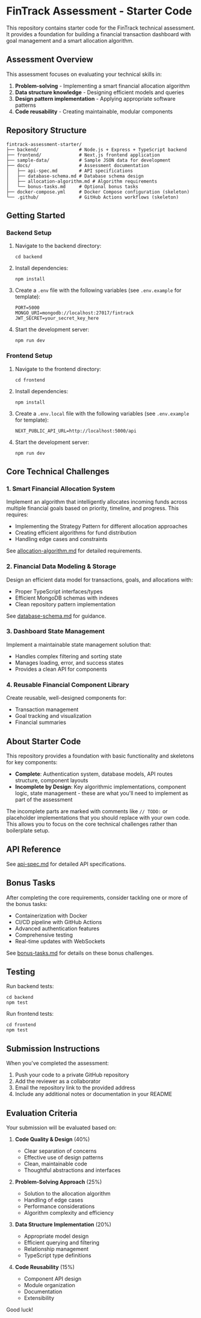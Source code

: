 # FinTrack Assessment - Starter Code

This repository contains starter code for the FinTrack technical assessment. It provides a foundation for building a financial transaction dashboard with goal management and a smart allocation algorithm.

## Assessment Overview

This assessment focuses on evaluating your technical skills in:
1. **Problem-solving** - Implementing a smart financial allocation algorithm
2. **Data structure knowledge** - Designing efficient models and queries
3. **Design pattern implementation** - Applying appropriate software patterns
4. **Code reusability** - Creating maintainable, modular components

## Repository Structure

```
fintrack-assessment-starter/
├── backend/               # Node.js + Express + TypeScript backend
├── frontend/              # Next.js frontend application
├── sample-data/           # Sample JSON data for development
├── docs/                  # Assessment documentation
│   ├── api-spec.md        # API specifications
│   ├── database-schema.md # Database schema design
│   ├── allocation-algorithm.md # Algorithm requirements
│   └── bonus-tasks.md     # Optional bonus tasks
├── docker-compose.yml     # Docker Compose configuration (skeleton)
└── .github/               # GitHub Actions workflows (skeleton)
```

## Getting Started

### Backend Setup

1. Navigate to the backend directory:
   ```
   cd backend
   ```

2. Install dependencies:
   ```
   npm install
   ```

3. Create a `.env` file with the following variables (see `.env.example` for template):
   ```
   PORT=5000
   MONGO_URI=mongodb://localhost:27017/fintrack
   JWT_SECRET=your_secret_key_here
   ```

4. Start the development server:
   ```
   npm run dev
   ```

### Frontend Setup

1. Navigate to the frontend directory:
   ```
   cd frontend
   ```

2. Install dependencies:
   ```
   npm install
   ```

3. Create a `.env.local` file with the following variables (see `.env.example` for template):
   ```
   NEXT_PUBLIC_API_URL=http://localhost:5000/api
   ```

4. Start the development server:
   ```
   npm run dev
   ```

## Core Technical Challenges

### 1. Smart Financial Allocation System

Implement an algorithm that intelligently allocates incoming funds across multiple financial goals based on priority, timeline, and progress. This requires:

- Implementing the Strategy Pattern for different allocation approaches
- Creating efficient algorithms for fund distribution
- Handling edge cases and constraints

See [allocation-algorithm.md](./docs/allocation-algorithm.md) for detailed requirements.

### 2. Financial Data Modeling & Storage

Design an efficient data model for transactions, goals, and allocations with:

- Proper TypeScript interfaces/types
- Efficient MongoDB schemas with indexes
- Clean repository pattern implementation

See [database-schema.md](./docs/database-schema.md) for guidance.

### 3. Dashboard State Management

Implement a maintainable state management solution that:

- Handles complex filtering and sorting state
- Manages loading, error, and success states
- Provides a clean API for components

### 4. Reusable Financial Component Library

Create reusable, well-designed components for:

- Transaction management
- Goal tracking and visualization
- Financial summaries

## About Starter Code

This repository provides a foundation with basic functionality and skeletons for key components:

- **Complete**: Authentication system, database models, API routes structure, component layouts
- **Incomplete by Design**: Key algorithmic implementations, component logic, state management - these are what you'll need to implement as part of the assessment

The incomplete parts are marked with comments like `// TODO:` or placeholder implementations that you should replace with your own code. This allows you to focus on the core technical challenges rather than boilerplate setup.

## API Reference

See [api-spec.md](./docs/api-spec.md) for detailed API specifications.

## Bonus Tasks

After completing the core requirements, consider tackling one or more of the bonus tasks:

- Containerization with Docker
- CI/CD pipeline with GitHub Actions
- Advanced authentication features
- Comprehensive testing
- Real-time updates with WebSockets

See [bonus-tasks.md](./docs/bonus-tasks.md) for details on these bonus challenges.

## Testing

Run backend tests:
```
cd backend
npm test
```

Run frontend tests:
```
cd frontend
npm test
```

## Submission Instructions

When you've completed the assessment:

1. Push your code to a private GitHub repository
2. Add the reviewer as a collaborator
3. Email the repository link to the provided address
4. Include any additional notes or documentation in your README

## Evaluation Criteria

Your submission will be evaluated based on:

1. **Code Quality & Design** (40%)
   - Clear separation of concerns
   - Effective use of design patterns
   - Clean, maintainable code
   - Thoughtful abstractions and interfaces

2. **Problem-Solving Approach** (25%)
   - Solution to the allocation algorithm
   - Handling of edge cases
   - Performance considerations
   - Algorithm complexity and efficiency

3. **Data Structure Implementation** (20%)
   - Appropriate model design
   - Efficient querying and filtering
   - Relationship management
   - TypeScript type definitions

4. **Code Reusability** (15%)
   - Component API design
   - Module organization
   - Documentation
   - Extensibility

Good luck!
